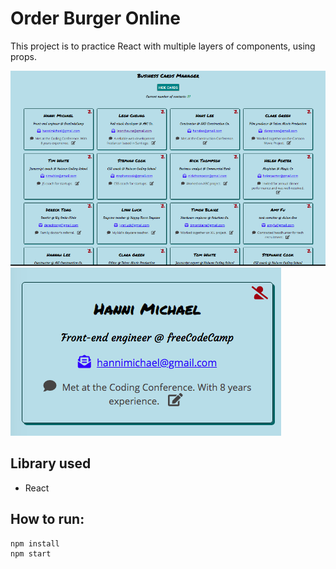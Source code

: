 # Order Burger Online
This project is to practice React with multiple layers of components, using props. 

[![Screenshot](./screenshot1.png)](screenshot)
[![Screenshot](./screenshot2.png)](screenshot)

## Library used

- React

## How to run: 
```
npm install 
npm start
```